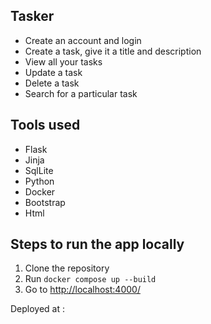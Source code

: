 ## Tasker

- Create an account and login
- Create a task, give it a title and description
- View all your tasks
- Update a task
- Delete a task
- Search for a particular task 

## Tools used

- Flask
- Jinja
- SqlLite
- Python
- Docker
- Bootstrap
- Html

## Steps to run the app locally

1. Clone the repository
2. Run `docker compose up --build`
4. Go to  [http://localhost:4000/](http://localhost:4000/)

Deployed at : 
